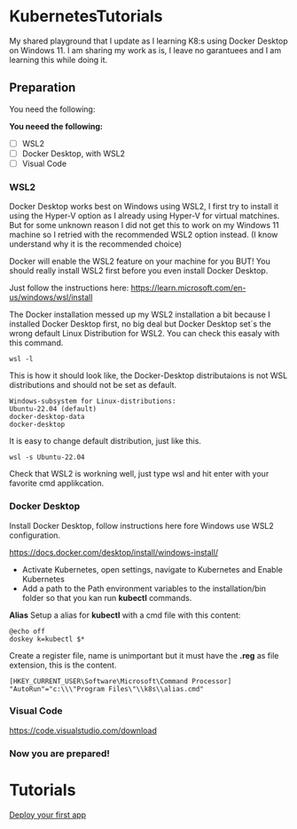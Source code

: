 # KubernetesTutorials
My shared playground that I update as I learning K8:s using Docker Desktop on Windows 11.
I am sharing my work as is, I leave no garantuees and I am learning this while doing it.

## Preparation
You need the following:

**You neeed the following:**
- [ ] WSL2
- [ ] Docker Desktop, with WSL2
- [ ] Visual Code

### WSL2
Docker Desktop works best on Windows using WSL2, I first try to install it using the Hyper-V option as I already using Hyper-V for virtual matchines. But for some unknown reason I did not get this to work on my Windows 11 machine so I retried with the recommended WSL2 option instead. (I know understand why it is the recommended choice)

Docker will enable the WSL2 feature on your machine for you BUT! You should really install WSL2 first before you even install Docker Desktop. 

Just follow the instructions here: https://learn.microsoft.com/en-us/windows/wsl/install

The Docker installation messed up my WSL2 installation a bit because I installed Docker Desktop first, no big deal but Docker Desktop set´s the wrong default Linux Distribution for WSL2.
You can check this easaly with this command.
```
wsl -l
```
This is how it should look like, the Docker-Desktop distributaions is not WSL distributions and should not be set as default.
```
Windows-subsystem for Linux-distributions:
Ubuntu-22.04 (default)
docker-desktop-data
docker-desktop
```
It is easy to change default distribution, just like this.
```
wsl -s Ubuntu-22.04
```
Check that WSL2 is workning well, just type wsl and hit enter with your favorite cmd applikcation.

### Docker Desktop
Install Docker Desktop, follow instructions here fore Windows use WSL2 configuration.

https://docs.docker.com/desktop/install/windows-install/

 - Activate Kubernetes, open settings, navigate to Kubernetes and Enable Kubernetes
 - Add a path to the Path environment variables to the installation/bin folder so that you kan run **kubectl** commands.
 

 **Alias**
 Setup a alias for **kubectl** with a cmd file with this content:
 ```
@echo off
doskey k=kubectl $*
```
Create a register file, name is unimportant but it must have the **.reg** as file extension, this is the content.
```
[HKEY_CURRENT_USER\Software\Microsoft\Command Processor]
"AutoRun"="c:\\\"Program Files\"\\k8s\\alias.cmd"
```
### Visual Code
https://code.visualstudio.com/download

### Now you are prepared!

# Tutorials
[Deploy your first app](wiki/Deploy-Your-First-App.md)




